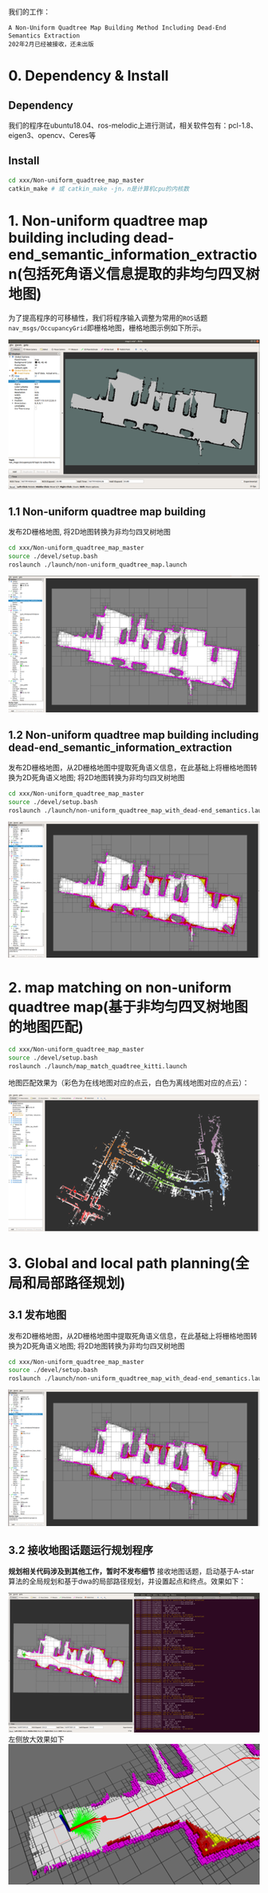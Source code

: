 我们的工作：
```
A Non-Uniform Quadtree Map Building Method Including Dead-End Semantics Extraction
202年2月已经被接收，还未出版
```
# 0. Dependency & Install
## Dependency
我们的程序在ubuntu18.04、ros-melodic上进行测试，相关软件包有：pcl-1.8、eigen3、opencv、Ceres等

## Install
```bash
cd xxx/Non-uniform_quadtree_map_master
catkin_make # 或 catkin_make -jn，n是计算机cpu的内核数
```
# 1. Non-uniform quadtree map building including dead-end_semantic_information_extraction(包括死角语义信息提取的非均匀四叉树地图)
为了提高程序的可移植性，我们将程序输入调整为常用的`ROS`话题`nav_msgs/OccupancyGrid`即栅格地图，栅格地图示例如下所示。
<div align=center><img src="./Demo/grid_map_example.png" /></div>

## 1.1 Non-uniform quadtree map building
发布2D栅格地图, 将2D地图转换为非均匀四叉树地图
```bash
cd xxx/Non-uniform_quadtree_map_master
source ./devel/setup.bash
roslaunch ./launch/non-uniform_quadtree_map.launch
```
<div align=center><img src="./Demo/map_building_1.png" /></div>

## 1.2 Non-uniform quadtree map building including dead-end_semantic_information_extraction
发布2D栅格地图，从2D栅格地图中提取死角语义信息，在此基础上将栅格地图转换为2D死角语义地图; 将2D地图转换为非均匀四叉树地图
```bash
cd xxx/Non-uniform_quadtree_map_master
source ./devel/setup.bash
roslaunch ./launch/non-uniform_quadtree_map_with_dead-end_semantics.launch
```
<div align=center><img src="./Demo/map_building_2.png" /></div>

# 2. map matching on non-uniform quadtree map(基于非均匀四叉树地图的地图匹配)
```bash
cd xxx/Non-uniform_quadtree_map_master
source ./devel/setup.bash
roslaunch ./launch/map_match_quadtree_kitti.launch
```
地图匹配效果为（彩色为在线地图对应的点云，白色为离线地图对应的点云）：
<div align=center><img src="./Demo/map_matching_1.png"  style="zoom:50%" /></div>

# 3. Global and local path planning(全局和局部路径规划)
## 3.1 发布地图
发布2D栅格地图，从2D栅格地图中提取死角语义信息，在此基础上将栅格地图转换为2D死角语义地图; 将2D地图转换为非均匀四叉树地图
```bash
cd xxx/Non-uniform_quadtree_map_master
source ./devel/setup.bash
roslaunch ./launch/non-uniform_quadtree_map_with_dead-end_semantics.launch
```
<div align=center><img src="./Demo/map_building_2.png" /></div>

## 3.2 接收地图话题运行规划程序
**规划相关代码涉及到其他工作，暂时不发布细节**
接收地图话题，启动基于A-star算法的全局规划和基于dwa的局部路径规划，并设置起点和终点。效果如下：
<div align=center><img src="./Demo/path_planning_1.png" /></div>
左侧放大效果如下
<div align=center><img src="./Demo/path_planning_2.png" /></div>



